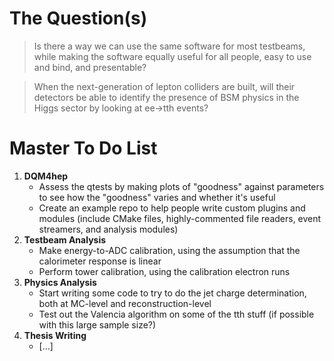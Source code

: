 # The Question(s)

>Is there a way we can use the same software for most testbeams, while making the software equally useful for all people, easy to use and bind, and presentable?

>When the next-generation of lepton colliders are built, will their detectors be able to identify the presence of BSM physics in the Higgs sector by looking at ee->tth events?

# Master To Do List
1. **DQM4hep**
   - Assess the qtests by making plots of "goodness" against parameters to see how the "goodness" varies and whether it's useful
   - Create an example repo to help people write custom plugins and modules (include CMake files, highly-commented file readers, event streamers, and analysis modules)
2. **Testbeam Analysis**
   - Make energy-to-ADC calibration, using the assumption that the calorimeter response is linear
   - Perform tower calibration, using the calibration electron runs
3. **Physics Analysis**
   - Start writing some code to try to do the jet charge determination, both at MC-level and reconstruction-level
   - Test out the Valencia algorithm on some of the tth stuff (if possible with this large sample size?)
4. **Thesis Writing**
   - [...]
